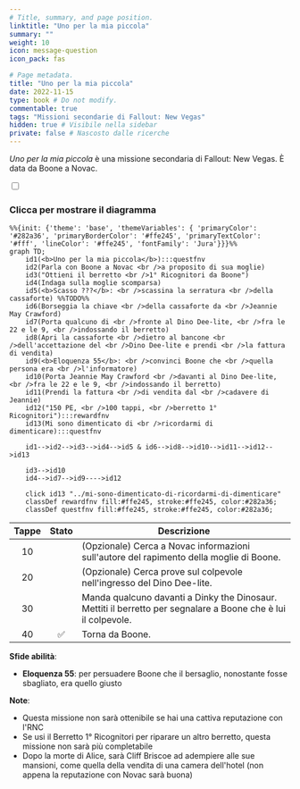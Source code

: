 ```yaml
---
# Title, summary, and page position.
linktitle: "Uno per la mia piccola"
summary: ""
weight: 10
icon: message-question
icon_pack: fas

# Page metadata.
title: "Uno per la mia piccola"
date: 2022-11-15
type: book # Do not modify.
commentable: true
tags: "Missioni secondarie di Fallout: New Vegas"
hidden: true # Visibile nella sidebar
private: false # Nascosto dalle ricerche
---
```


<div class="fnv">


*Uno per la mia piccola* è una missione secondaria di Fallout: New Vegas. È data da Boone a Novac.


<section class="chart-collapse">
<input type="checkbox" name="collapse2" id="handle2">
<h3 class="handle">
<label for="handle2">Clicca per mostrare il diagramma</label>
</h3>
<div class="content">

```mermaid
%%{init: {'theme': 'base', 'themeVariables': { 'primaryColor': '#282a36', 'primaryBorderColor': '#ffe245', 'primaryTextColor': '#fff', 'lineColor': '#ffe245', 'fontFamily': 'Jura'}}}%%
graph TD;
    id1(<b>Uno per la mia piccola</b>):::questfnv
    id2(Parla con Boone a Novac <br />a proposito di sua moglie)
    id3("Ottieni il berretto <br />1° Ricognitori da Boone")
    id4(Indaga sulla moglie scomparsa)
    id5(<b>Scasso ???</b>: <br />scassina la serratura <br />della cassaforte) %%TODO%%
    id6(Borseggia la chiave <br />della cassaforte da <br />Jeannie May Crawford)
    id7(Porta qualcuno di <br />fronte al Dino Dee-lite, <br />fra le 22 e le 9, <br />indossando il berretto) 
    id8(Apri la cassaforte <br />dietro al bancone <br />dell'accettazione del <br />Dino Dee-lite e prendi <br />la fattura di vendita)
    id9(<b>Eloquenza 55</b>: <br />convinci Boone che <br />quella persona era <br />l'informatore)
    id10(Porta Jeannie May Crawford <br />davanti al Dino Dee-lite, <br />fra le 22 e le 9, <br />indossando il berretto)
    id11(Prendi la fattura <br />di vendita dal <br />cadavere di Jeannie)
    id12("150 PE, <br />100 tappi, <br />berretto 1° Ricognitori"):::rewardfnv
    id13(Mi sono dimenticato di <br />ricordarmi di dimenticare):::questfnv
    
    id1-->id2-->id3-->id4-->id5 & id6-->id8-->id10-->id11-->id12-->id13

    id3-->id10
    id4-->id7-->id9---->id12
    
    click id13 "../mi-sono-dimenticato-di-ricordarmi-di-dimenticare"
    classDef rewardfnv fill:#ffe245, stroke:#ffe245, color:#282a36;
    classDef questfnv fill:#ffe245, stroke:#ffe245, color:#282a36;
```

</div>
</section>

| Tappe |       Stato        | Descrizione |
|:-----:|:------------------:| ----------- |
|                           10                          |            | (Opzionale) Cerca a Novac informazioni sull'autore del rapimento della moglie di Boone.                                                                                     |
|                           20                          |            | (Opzionale) Cerca prove sul colpevole nell'ingresso del Dino Dee-lite.                                                                                                      |
|                           30                          |            | Manda qualcuno davanti a Dinky the Dinosaur. Mettiti il berretto per segnalare a Boone che è lui il colpevole.                                                              |
|                           40                          | :white_check_mark: | Torna da Boone.                                                                                                                                                             |



**Sfide abilità**:
- **Eloquenza 55**: per persuadere Boone che il bersaglio, nonostante fosse sbagliato, era quello giusto



**Note**:
- Questa missione non sarà ottenibile se hai una cattiva reputazione con l'RNC 
- Se usi il Berretto 1° Ricognitori per riparare un altro berretto, questa missione non sarà più completabile 
- Dopo la morte di Alice, sarà Cliff Briscoe ad adempiere alle sue mansioni, come quella della vendita di una camera dell'hotel (non appena la reputazione con Novac sarà buona)


</div>


